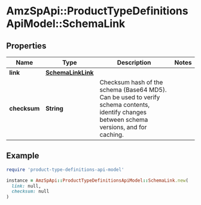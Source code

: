 # AmzSpApi::ProductTypeDefinitionsApiModel::SchemaLink

## Properties

| Name | Type | Description | Notes |
| ---- | ---- | ----------- | ----- |
| **link** | [**SchemaLinkLink**](SchemaLinkLink.md) |  |  |
| **checksum** | **String** | Checksum hash of the schema (Base64 MD5). Can be used to verify schema contents, identify changes between schema versions, and for caching. |  |

## Example

```ruby
require 'product-type-definitions-api-model'

instance = AmzSpApi::ProductTypeDefinitionsApiModel::SchemaLink.new(
  link: null,
  checksum: null
)
```

